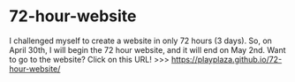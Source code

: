 # 72-hour-website
I challenged myself to create a website in only 72 hours (3 days). So, on April 30th, I will begin the 72 hour website, and it will end on May 2nd. 
Want to go to the website? Click on this URL! >>> https://playplaza.github.io/72-hour-website/

